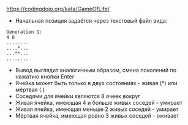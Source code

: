 https://codingdojo.org/kata/GameOfLife/

* Начальная позиция задаётся через текстовый файл вида:
```
Generation 1:
4 8
........
....*...
...**...
........
```
* Вывод выглядит аналогичным образом, смена поколений по нажатию кнопки Enter
* Ячейка может быть только в двух состояниях - живая (*) или мёртвая (.)
* Соседями для ячейки являются 8 ячеек вокруг
* Живая ячейка, имеющая 4 и больше живых соседей - умирает
* Живая ячейка, имеющая меньше 2 живых соседей - умирает
* Мёртвая ячейка, имеющая ровно 3 живых соседей - оживает


				